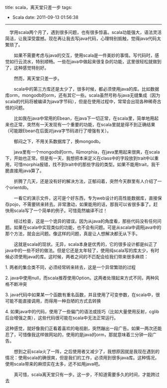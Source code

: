 title: scala，离天堂只差一步
tags:
  - Scala
date: 2011-09-13 01:56:38
---

　学用scala两个月了，遇到很多问题，也有很多惊喜。scala功能强大，语法灵活简洁，让我深受震撼。现在再让我去写java代码，心理特别抵触，觉得java代码太繁琐了。&nbsp;
<p>　　如果不需要考虑与java的交互，使用scala是一件美妙的事情。写代码时，感觉如行云流水，特别顺畅。一些在java中做起来很复杂的功能，这里很轻松就做到了，这种感觉特别好。&nbsp;
<p>　　然而，离天堂只差一步。&nbsp;
<p>　　scala中的第三方库还是太少了，很多时候，都必须使用java的库。比如数据库orm，mongodb的orm，还有其它一些。scala虽然号称与java无缝集成（因为scala的代码将被编译为java字节码），但是在使用过程中，常常会出现各种稀奇古怪的问题。&nbsp;
<p>　　比如我在java中常用的Ebean，在java下一切正常，在scala里，简单地用起来也正常，突然有一天发现有一个重要的功能，在scala里就是得不到正确结果（可能跟Ebean在后面对java字节码进行了增强有关）。
<p>　　郁闷之下，不用关系数据库了，换mongodb。&nbsp;
<p>　　java里有一个mongodb的orm，叫morphia，在java里用起来很爽，在scala下，开始也正常。但是有一天，我想把本来定义在class中的字段放到trait中以重用，可惜morphia报错，找不到trait中的那些字段的类型。如果不能用trait，我干脆直接用java算了。&nbsp;
<p>　　折腾了几天，还是没有好的解决方法，正郁闷着，突然今天群里有人介绍了一个orientdb。&nbsp;
<p>　　一看它的演示文件，这可是个好东西，专为web设计的高性能数据库，直接保存pojo，不需要转来转去。非常激动，如果能用的话，那我可以省很多事了。赶快用scala写了一个简单的例子。可惜竟然编译不过！
<p>　　经过检查，这是一个诡异的错误。因为从java的角度看，那些代码没有任何问题。如果在scala中实现类似的功能，也不会有问题。可是从scala中调用java中的那个方法，就会出问题。像这样的问题，真是让人想解决都无从下手。&nbsp;
<p>　　这就是scala的现状。无异，scala本身是优秀的，它的很多设计都是纠正了java中的一些不好的做法。但是它还是太年轻了，使用纯scala写的库太少，有时候必须使用java的库。这时候，两者之间的不匹配会给我们带来很多麻烦：&nbsp;
<p>1. 两者的集合类不同，必须经常转来转去，这是一个异常繁琐的过程
<p>2. java中使用null，而scala推荐使用Option。这两者处理起来方式不同，两种风格不断冲突
<p>3. java代码中如果某一个函数有重名函数，并且使用了可变参数，在scala中，很可能不能直接调用，而得用一种丑陋的方式去转换
<p>4. 如果java中的代码，使用了一些偏门的语法或技巧（比如大量使用反射，cglib后台增强之类），这些代码很可能在scala中无法正常运行。&nbsp;
<p>这种感觉，就好像我们正看着喜欢的电视剧，突然蹦出一段广告。如果一两次还能忍了，可惜像我这样做网站的，使用的是java的orm，那就意味着三分钟一段广告。&nbsp;
<p>　　想到之前scala火了一阵，之后使用者又减少了，我想原因就是我现在遇到的情况：使用scala的确很爽，但是我们的工作，必须用到很多java库。这种情况，使用scala带来的麻烦实在太多，还不如用java吧。
<p>　　真可惜，scala离天堂只有一步。这一步，不知道需要多久的时间，才能跨过去